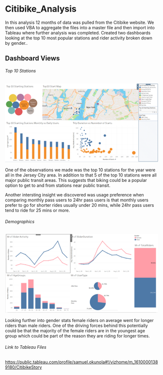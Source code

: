 # Citibike_Analysis

In this analysis 12 months of data was pulled from the Citibike website. We then used VBA to aggregate the files into a master file and then import into Tableau where further analysis was completed. Created two dashboards looking at the top 10 most popular stations and rider activity broken down by gender..


## Dashboard Views

###### Top 10 Stations
![Top 10](https://github.com/samuelokunola326/Citibike_Analysis/blob/main/Images/Dash_1_Screenshot.PNG)

One of the observations we made was the top 10 stations for the year were all in the Jersey City area. In addition to that 5 of the top 10
stations were all major public transit areas. This suggests that biking could be a popular option to get to and from stations near public transit.

Another intersting insight we discovered was usage preference when comparing monthly pass users to 24hr pass users is that monthly users
prefer to go for shorter rides usually under 20 mins, while 24hr pass users tend to ride for 25 mins or more.

###### Demographics
![Top 10](https://github.com/samuelokunola326/Citibike_Analysis/blob/main/Images/Dash_2_Screenshot.PNG)

Looking further into gender stats female riders on average went for longer riders than male riders. One of the driving forces behind this potentially could be that the majority of the female riders are in the youngest age group which could be part of the reason they are riding for longer times.


###### Link to Tableau Files
https://public.tableau.com/profile/samuel.okunola#!/vizhome/m_16100001389180/CitibikeStory